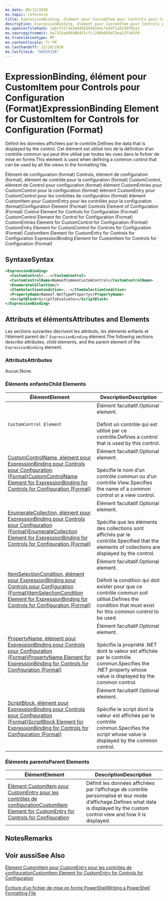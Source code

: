 ```yaml
---
ms.date: 09/13/2016
ms.topic: reference
title: ExpressionBinding, élément pour CustomItem pour Controls pour Configuration (Format)
description: ExpressionBinding, élément pour CustomItem pour Controls pour Configuration (Format)
ms.openlocfilehash: 1abcf2173e18d45839161b4c7e59f1ad238f81a1
ms.sourcegitcommit: ba7315a496986451cfc1296b659d73ea2373d3f0
ms.translationtype: MT
ms.contentlocale: fr-FR
ms.lasthandoff: 12/10/2020
ms.locfileid: "92655336"
---
```

# <a name="expressionbinding-element-for-customitem-for-controls-for-configuration-format"></a><span data-ttu-id="aee99-103">ExpressionBinding, élément pour CustomItem pour Controls pour Configuration (Format)</span><span class="sxs-lookup"><span data-stu-id="aee99-103">ExpressionBinding Element for CustomItem for Controls for Configuration (Format)</span></span>

<span data-ttu-id="aee99-104">Définit les données affichées par le contrôle.</span><span class="sxs-lookup"><span data-stu-id="aee99-104">Defines the data that is displayed by the control.</span></span> <span data-ttu-id="aee99-105">Cet élément est utilisé lors de la définition d’un contrôle commun qui peut être utilisé par toutes les vues dans le fichier de mise en forme.</span><span class="sxs-lookup"><span data-stu-id="aee99-105">This element is used when defining a common control that can be used by all the views in the formatting file.</span></span>

<span data-ttu-id="aee99-106">Élément de configuration (format) Controls, élément de configuration (format), élément de contrôle pour la configuration (format) CustomControl, élément de Control pour configuration (format) élément CustomEntries pour CustomControl pour la configuration (format) élément CustomEntry pour CustomControl pour les contrôles de configuration (format) élément CustomItem pour CustomEntry pour les contrôles pour la configuration (format)</span><span class="sxs-lookup"><span data-stu-id="aee99-106">Configuration Element (Format) Controls Element of Configuration (Format) Control Element for Controls for Configuration (Format) CustomControl Element for Control for Configuration (Format) CustomEntries Element for CustomControl for Configuration (Format) CustomEntry Element for CustomControl for Controls for Configuration (Format) CustomItem Element for CustomEntry for Controls for Configuration ExpressionBinding Element for CustomItem for Controls for Configuration (Format)</span></span>

## <a name="syntax"></a><span data-ttu-id="aee99-107">Syntaxe</span><span class="sxs-lookup"><span data-stu-id="aee99-107">Syntax</span></span>

```xml
<ExpressionBinding>
  <CustomControl>...</CustomControl>
  <CustomControlName>NameofCommonCustomControl</CustomControlName>
  <EnumerateCollection/>
  <ItemSelectionCondition>...</ItemSelectionCondition>
  <PropertyName>Nameof.NetTypeProperty</PropertyName>
  <ScriptBlock>ScriptToEvaluate></ScriptBlock>
</ExpressionBinding>
```

## <a name="attributes-and-elements"></a><span data-ttu-id="aee99-108">Attributs et éléments</span><span class="sxs-lookup"><span data-stu-id="aee99-108">Attributes and Elements</span></span>

<span data-ttu-id="aee99-109">Les sections suivantes décrivent les attributs, les éléments enfants et l’élément parent de l' `ExpressionBinding` élément.</span><span class="sxs-lookup"><span data-stu-id="aee99-109">The following sections describe attributes, child elements, and the parent element of the `ExpressionBinding` element.</span></span>

### <a name="attributes"></a><span data-ttu-id="aee99-110">Attributs</span><span class="sxs-lookup"><span data-stu-id="aee99-110">Attributes</span></span>

<span data-ttu-id="aee99-111">Aucun.</span><span class="sxs-lookup"><span data-stu-id="aee99-111">None.</span></span>

### <a name="child-elements"></a><span data-ttu-id="aee99-112">Éléments enfants</span><span class="sxs-lookup"><span data-stu-id="aee99-112">Child Elements</span></span>

|<span data-ttu-id="aee99-113">Élément</span><span class="sxs-lookup"><span data-stu-id="aee99-113">Element</span></span>|<span data-ttu-id="aee99-114">Description</span><span class="sxs-lookup"><span data-stu-id="aee99-114">Description</span></span>|
|-------------|-----------------|
|`CustomControl Element`|<span data-ttu-id="aee99-115">Élément facultatif.</span><span class="sxs-lookup"><span data-stu-id="aee99-115">Optional element.</span></span><br /><br /> <span data-ttu-id="aee99-116">Définit un contrôle qui est utilisé par ce contrôle.</span><span class="sxs-lookup"><span data-stu-id="aee99-116">Defines a control that is used by this control.</span></span>|
|[<span data-ttu-id="aee99-117">CustomControlName, élément pour ExpressionBinding pour Controls pour Configuration (Format)</span><span class="sxs-lookup"><span data-stu-id="aee99-117">CustomControlName Element for ExpressionBinding for Controls for Configuration (Format)</span></span>](./customcontrolname-element-for-expressionbinding-for-controls-for-configuration-format.md)|<span data-ttu-id="aee99-118">Élément facultatif.</span><span class="sxs-lookup"><span data-stu-id="aee99-118">Optional element.</span></span><br /><br /> <span data-ttu-id="aee99-119">Spécifie le nom d’un contrôle commun ou d’un contrôle View.</span><span class="sxs-lookup"><span data-stu-id="aee99-119">Specifies the name of a common control or a view control.</span></span>|
|[<span data-ttu-id="aee99-120">EnumerateCollection, élément pour ExpressionBinding pour Controls pour Configuration (Format)</span><span class="sxs-lookup"><span data-stu-id="aee99-120">EnumerateCollection Element for ExpressionBinding for Controls for Configuration (Format)</span></span>](./enumeratecollection-element-for-expressionbinding-for-controls-for-configuration-format.md)|<span data-ttu-id="aee99-121">Élément facultatif.</span><span class="sxs-lookup"><span data-stu-id="aee99-121">Optional element.</span></span><br /><br /> <span data-ttu-id="aee99-122">Spécifie que les éléments des collections sont affichés par le contrôle.</span><span class="sxs-lookup"><span data-stu-id="aee99-122">Specified that the elements of collections are displayed by the control.</span></span>|
|[<span data-ttu-id="aee99-123">ItemSelectionCondition, élément pour ExpressionBinding pour Controls pour Configuration (Format)</span><span class="sxs-lookup"><span data-stu-id="aee99-123">ItemSelectionCondition Element for ExpressionBinding for Controls for Configuration (Format)</span></span>](./itemselectioncondition-element-for-expressionbinding-for-controls-for-configuration-format.md)|<span data-ttu-id="aee99-124">Élément facultatif.</span><span class="sxs-lookup"><span data-stu-id="aee99-124">Optional element.</span></span><br /><br /> <span data-ttu-id="aee99-125">Définit la condition qui doit exister pour que ce contrôle commun soit utilisé.</span><span class="sxs-lookup"><span data-stu-id="aee99-125">Defines the condition that must exist for this common control to be used.</span></span>|
|[<span data-ttu-id="aee99-126">PropertyName, élément pour ExpressionBinding pour Controls pour Configuration (Format)</span><span class="sxs-lookup"><span data-stu-id="aee99-126">PropertyName Element for ExpressionBinding for Controls for Configuration (Format)</span></span>](./propertyname-element-for-expressionbinding-for-controls-for-configuration-format.md)|<span data-ttu-id="aee99-127">Élément facultatif.</span><span class="sxs-lookup"><span data-stu-id="aee99-127">Optional element.</span></span><br /><br /> <span data-ttu-id="aee99-128">Spécifie la propriété .NET dont la valeur est affichée par le contrôle commun.</span><span class="sxs-lookup"><span data-stu-id="aee99-128">Specifies the .NET property whose value is displayed by the common control.</span></span>|
|[<span data-ttu-id="aee99-129">ScriptBlock, élément pour ExpressionBinding pour Controls pour Configuration (Format)</span><span class="sxs-lookup"><span data-stu-id="aee99-129">ScriptBlock Element for ExpressionBinding for Controls for Configuration (Format)</span></span>](./scriptblock-element-for-expressionbinding-for-controls-for-configuration-format.md)|<span data-ttu-id="aee99-130">Élément facultatif.</span><span class="sxs-lookup"><span data-stu-id="aee99-130">Optional element.</span></span><br /><br /> <span data-ttu-id="aee99-131">Spécifie le script dont la valeur est affichée par le contrôle commun.</span><span class="sxs-lookup"><span data-stu-id="aee99-131">Specifies the script whose value is displayed by the common control.</span></span>|

### <a name="parent-elements"></a><span data-ttu-id="aee99-132">Éléments parents</span><span class="sxs-lookup"><span data-stu-id="aee99-132">Parent Elements</span></span>

|<span data-ttu-id="aee99-133">Élément</span><span class="sxs-lookup"><span data-stu-id="aee99-133">Element</span></span>|<span data-ttu-id="aee99-134">Description</span><span class="sxs-lookup"><span data-stu-id="aee99-134">Description</span></span>|
|-------------|-----------------|
|[<span data-ttu-id="aee99-135">Élément CustomItem pour CustomEntry pour les contrôles de configuration</span><span class="sxs-lookup"><span data-stu-id="aee99-135">CustomItem Element for CustomEntry for Controls for Configuration</span></span>](./customitem-element-for-customentry-for-controls-for-configuration-format.md)|<span data-ttu-id="aee99-136">Définit les données affichées par l’affichage de contrôle personnalisé et leur mode d’affichage.</span><span class="sxs-lookup"><span data-stu-id="aee99-136">Defines what data is displayed by the custom control view and how it is displayed.</span></span>|

## <a name="remarks"></a><span data-ttu-id="aee99-137">Notes</span><span class="sxs-lookup"><span data-stu-id="aee99-137">Remarks</span></span>

## <a name="see-also"></a><span data-ttu-id="aee99-138">Voir aussi</span><span class="sxs-lookup"><span data-stu-id="aee99-138">See Also</span></span>

[<span data-ttu-id="aee99-139">Élément CustomItem pour CustomEntry pour les contrôles de configuration</span><span class="sxs-lookup"><span data-stu-id="aee99-139">CustomItem Element for CustomEntry for Controls for Configuration</span></span>](./customitem-element-for-customentry-for-controls-for-configuration-format.md)

[<span data-ttu-id="aee99-140">Écriture d’un fichier de mise en forme PowerShell</span><span class="sxs-lookup"><span data-stu-id="aee99-140">Writing a PowerShell Formatting File</span></span>](./writing-a-powershell-formatting-file.md)
